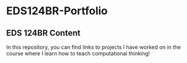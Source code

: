 # EDS124BR-Portfolio
## EDS 124BR Content  
In this repository, you can find links to projects I have worked on in the course where I learn how to teach computational thinking!
